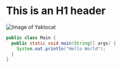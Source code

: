 # This is an H1 header

![Image of Yaktocat](https://octodex.github.com/images/yaktocat.png)

```java
public class Main {
  public static void main(String[] args) {
    System.out.println("Hello World");
  }
}
```
